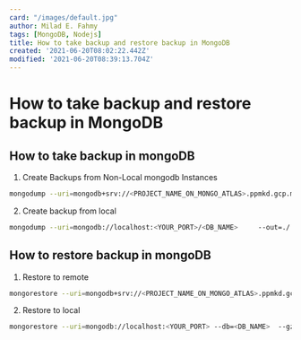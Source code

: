 ```yaml
---
card: "/images/default.jpg"
author: Milad E. Fahmy
tags: [MongoDB, Nodejs]
title: How to take backup and restore backup in MongoDB
created: '2021-06-20T08:02:22.442Z'
modified: '2021-06-20T08:39:13.704Z'
---
```

# How to take backup and restore backup in MongoDB
## How to take backup in mongoDB
1. Create Backups from Non-Local mongodb Instances
```bash
mongodump --uri=mongodb+srv://<PROJECT_NAME_ON_MONGO_ATLAS>.ppmkd.gcp.mongodb.net/<YOUR_DATABASE_NAME>  --username=<YOUR_USER_NAME>  --password=<YOUR_PASSWORD> --out=<PATH_TO_SET_BACK_UP> --gzip
```
2. Create backup from local
```bash
mongodump --uri=mongodb://localhost:<YOUR_PORT>/<DB_NAME>     --out=./ --gzip
```
## How to restore backup in mongoDB
1. Restore to remote
```bash
mongorestore --uri=mongodb+srv://<PROJECT_NAME_ON_MONGO_ATLAS>.ppmkd.gcp.mongodb.net/<YOUR_DATABASE_NAME> --db=<YOUR_DATABASE>  --username=<YOUR_USER_NAME>  --password=<YOUR_PASSWORD> --gzip <PATH_TO_FOLDER_THAT_CONTAINS_BACKUP>
```
2. Restore to local
```bash
mongorestore --uri=mongodb://localhost:<YOUR_PORT> --db=<DB_NAME>  --gzip <PATH_TO_FOLDER_THAT_CONTAINS_BACKUP>
```
